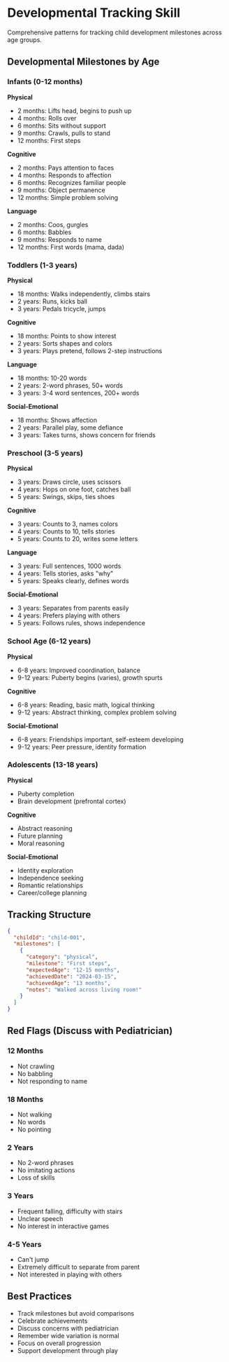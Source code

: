 # Developmental Tracking Skill

Comprehensive patterns for tracking child development milestones across age groups.

## Developmental Milestones by Age

### Infants (0-12 months)

**Physical**
- 2 months: Lifts head, begins to push up
- 4 months: Rolls over
- 6 months: Sits without support
- 9 months: Crawls, pulls to stand
- 12 months: First steps

**Cognitive**
- 2 months: Pays attention to faces
- 4 months: Responds to affection
- 6 months: Recognizes familiar people
- 9 months: Object permanence
- 12 months: Simple problem solving

**Language**
- 2 months: Coos, gurgles
- 6 months: Babbles
- 9 months: Responds to name
- 12 months: First words (mama, dada)

### Toddlers (1-3 years)

**Physical**
- 18 months: Walks independently, climbs stairs
- 2 years: Runs, kicks ball
- 3 years: Pedals tricycle, jumps

**Cognitive**
- 18 months: Points to show interest
- 2 years: Sorts shapes and colors
- 3 years: Plays pretend, follows 2-step instructions

**Language**
- 18 months: 10-20 words
- 2 years: 2-word phrases, 50+ words
- 3 years: 3-4 word sentences, 200+ words

**Social-Emotional**
- 18 months: Shows affection
- 2 years: Parallel play, some defiance
- 3 years: Takes turns, shows concern for friends

### Preschool (3-5 years)

**Physical**
- 3 years: Draws circle, uses scissors
- 4 years: Hops on one foot, catches ball
- 5 years: Swings, skips, ties shoes

**Cognitive**
- 3 years: Counts to 3, names colors
- 4 years: Counts to 10, tells stories
- 5 years: Counts to 20, writes some letters

**Language**
- 3 years: Full sentences, 1000 words
- 4 years: Tells stories, asks "why"
- 5 years: Speaks clearly, defines words

**Social-Emotional**
- 3 years: Separates from parents easily
- 4 years: Prefers playing with others
- 5 years: Follows rules, shows independence

### School Age (6-12 years)

**Physical**
- 6-8 years: Improved coordination, balance
- 9-12 years: Puberty begins (varies), growth spurts

**Cognitive**
- 6-8 years: Reading, basic math, logical thinking
- 9-12 years: Abstract thinking, complex problem solving

**Social-Emotional**
- 6-8 years: Friendships important, self-esteem developing
- 9-12 years: Peer pressure, identity formation

### Adolescents (13-18 years)

**Physical**
- Puberty completion
- Brain development (prefrontal cortex)

**Cognitive**
- Abstract reasoning
- Future planning
- Moral reasoning

**Social-Emotional**
- Identity exploration
- Independence seeking
- Romantic relationships
- Career/college planning

## Tracking Structure

```json
{
  "childId": "child-001",
  "milestones": [
    {
      "category": "physical",
      "milestone": "First steps",
      "expectedAge": "12-15 months",
      "achievedDate": "2024-03-15",
      "achievedAge": "13 months",
      "notes": "Walked across living room!"
    }
  ]
}
```

## Red Flags (Discuss with Pediatrician)

### 12 Months
- Not crawling
- No babbling
- Not responding to name

### 18 Months
- Not walking
- No words
- No pointing

### 2 Years
- No 2-word phrases
- No imitating actions
- Loss of skills

### 3 Years
- Frequent falling, difficulty with stairs
- Unclear speech
- No interest in interactive games

### 4-5 Years
- Can't jump
- Extremely difficult to separate from parent
- Not interested in playing with others

## Best Practices

- Track milestones but avoid comparisons
- Celebrate achievements
- Discuss concerns with pediatrician
- Remember wide variation is normal
- Focus on overall progression
- Support development through play
